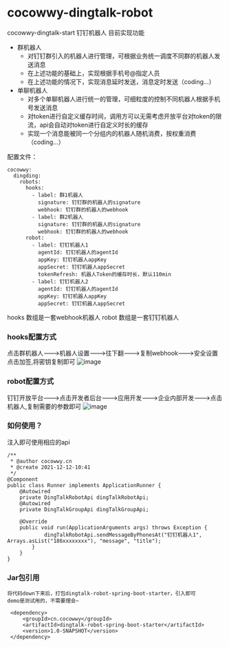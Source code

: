 # cocowwy-dingtalk-robot
cocowwy-dingtalk-start
钉钉机器人
目前实现功能
- 群机器人
  - 对钉钉群引入的机器人进行管理，可根据业务统一调度不同群的机器人发送消息
  - 在上述功能的基础上，实现根据手机号@指定人员
  - 在上述功能的情况下，实现消息延时发送，消息定时发送（coding...）
- 单聊机器人
  - 对多个单聊机器人进行统一的管理，可细粒度的控制不同机器人根据手机号发送消息
  - 对token进行自定义缓存时间，调用方可以无需考虑开放平台对token的限流，api会自动对token进行自定义时长的缓存
  - 实现一个消息能被同一个分组内的机器人随机消费，按权重消费（coding...）

配置文件：
```
cocowwy:
  dingding:
    robots:
      hooks:
        - label: 群1机器人
          signature: 钉钉群的机器人的signature
          webhook: 钉钉群的机器人的webhook
        - label: 群2机器人
          signature: 钉钉群的机器人的signature
          webhook: 钉钉群的机器人的webhook
      robot:
        - label: 钉钉机器人1
          agentId: 钉钉机器人的agentId
          appKey: 钉钉机器人appKey
          appSecret: 钉钉机器人appSecret
          tokenRefresh: 机器人Token的缓存时长，默认110min
        - label: 钉钉机器人2
          agentId: 钉钉机器人的agentId
          appKey: 钉钉机器人appKey
          appSecret: 钉钉机器人appSecret
```
hooks 数组是一套webhook机器人
robot 数组是一套钉钉机器人

### hooks配置方式
点击群机器人--->机器人设置--->往下翻--->复制webhook--->安全设置点击加签,将密钥复制即可
![image](https://user-images.githubusercontent.com/63331147/146709451-9e76d821-5012-4853-b433-760a9a26cc58.png)

### robot配置方式
钉钉开放平台--->点击开发者后台--->应用开发--->企业内部开发--->点击机器人,复制需要的参数即可
![image](https://user-images.githubusercontent.com/63331147/146709663-a2db71f5-226d-4332-90b0-ffb67f14f53e.png)

### 如何使用？
注入即可使用相应的api
```
/**
 * @author cocowwy.cn
 * @create 2021-12-12-10:41
 */
@Component
public class Runner implements ApplicationRunner {
    @Autowired
    private DingTalkRobotApi dingTalkRobotApi;
    @Autowired
    private DingTalkGroupApi dingTalkGroupApi;
    
    @Override
    public void run(ApplicationArguments args) throws Exception {
            dingTalkRobotApi.sendMessageByPhonesAt("钉钉机器人1", Arrays.asList("186xxxxxxxx"), "message", "title");
        }
    }
}
```

### Jar包引用
```
将代码down下来后，打包dingtalk-robot-spring-boot-starter，引入即可
demo是测试用的，不需要理会~

 <dependency>
     <groupId>cn.cocowwy</groupId>
     <artifactId>dingtalk-robot-spring-boot-starter</artifactId>
     <version>1.0-SNAPSHOT</version>
 </dependency>
```


